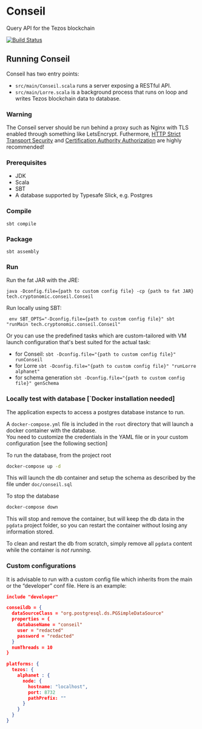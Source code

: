 # Conseil
Query API for the Tezos blockchain

[![Build Status](https://travis-ci.org/Cryptonomic/Conseil.svg?branch=master)](https://travis-ci.org/Cryptonomic/Conseil)

## Running Conseil

Conseil has two entry points:
- `src/main/Conseil.scala` runs a server exposing a RESTful API.
- `src/main/Lorre.scala` is a background process that runs on loop and writes Tezos blockchain data to database.

### Warning 

The Conseil server should be run behind a proxy such as Nginx with TLS enabled through something like LetsEncrypt. Futhermore, [HTTP Strict Transport Security](https://en.wikipedia.org/wiki/HTTP_Strict_Transport_Security) and [Certification Authority Authorization](https://en.wikipedia.org/wiki/DNS_Certification_Authority_Authorization) are highly recommended!

### Prerequisites
- JDK
- Scala
- SBT
- A database supported by Typesafe Slick, e.g. Postgres

### Compile

`sbt compile`
  
### Package
 
`sbt assembly`
  
### Run

Run the fat JAR with the JRE:

`java -Dconfig.file={path to custom config file} -cp {path to fat JAR} tech.cryptonomic.conseil.Conseil`

Run locally using SBT:

` env SBT_OPTS="-Dconfig.file={path to custom config file}" sbt "runMain tech.cryptonomic.conseil.Conseil"`

Or you can use the predefined tasks which are custom-tailored with VM launch configuration that's best suited for the actual task:
- for Conseil:
`sbt -Dconfig.file="{path to custom config file}" runConseil`
- for Lorre 
`sbt -Dconfig.file="{path to custom config file}" "runLorre alphanet"`
- for schema generation
`sbt -Dconfig.file="{path to custom config file}" genSchema`


### Locally test with database [`Docker installation needed]
The application expects to access a postgres database instance to run.

A `docker-compose.yml` file is included in the `root` directory that will launch a docker container with the database.  
You need to customize the credentials in the YAML file or in your custom configuration [see the following section]

To run the database, from the project root
```bash
docker-compose up -d
```
This will launch the db container and setup the schema as described by the file under `doc/conseil.sql`

To stop the database
```bash
docker-compose down
```
This will stop and remove the container, but will keep the db data in the `pgdata` project folder, 
so you can restart the container without losing any information stored.

To clean and restart the db from scratch, simply remove all `pgdata` content while the container is _not running_.

### Custom configurations

It is advisable to run with a custom config file which inherits from the main or the “developer” conf file. Here is an example:

```json
include "developer"

conseildb = {
  dataSourceClass = "org.postgresql.ds.PGSimpleDataSource"
  properties = {
    databaseName = "conseil"
    user = "redacted"
    password = "redacted"
  }
  numThreads = 10
}

platforms: {
  tezos: {
    alphanet : {
      node: {
        hostname: "localhost",
        port: 8732
        pathPrefix: ""
      }
    }
  }
}
```
